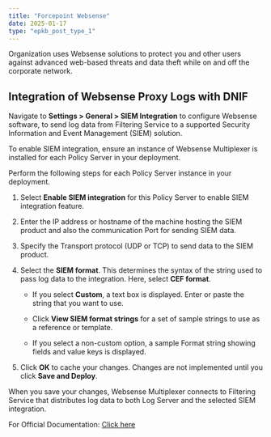 ```yaml
---
title: "Forcepoint Websense"
date: 2025-01-17
type: "epkb_post_type_1"
---
```


Organization uses Websense solutions to protect you and other users against advanced web-based threats and data theft while on and off the corporate network.

## **Integration of Websense Proxy Logs with DNIF**

Navigate to **Settings > General > SIEM Integration** to configure Websense software, to send log data from Filtering Service to a supported Security Information and Event Management (SIEM) solution.

To enable SIEM integration, ensure an instance of Websense Multiplexer is installed for each Policy Server in your deployment.

Perform the following steps for each Policy Server instance in your deployment.

1. Select **Enable SIEM integration** for this Policy Server to enable SIEM integration feature.

3. Enter the IP address or hostname of the machine hosting the SIEM product and also the communication Port for sending SIEM data.

5. Specify the Transport protocol (UDP or TCP) to send data to the SIEM product.

7. Select the **SIEM format**. This determines the syntax of the string used to pass log data to the integration. Here, select **CEF format**.
    - If you select **Custom**, a text box is displayed. Enter or paste the string that you want to use.
    
    - Click **View SIEM format strings** for a set of sample strings to use as a reference or template.
    
    - If you select a non-custom option, a sample Format string showing fields and value keys is displayed.

9. Click **OK** to cache your changes. Changes are not implemented until you click **Save and Deploy**.

When you save your changes, Websense Multiplexer connects to Filtering Service that distributes log data to both Log Server and the selected SIEM integration.

For Official Documentation: [Click here](http://www.websense.com/content/support/library/web/v80/triton_web_help/settings_siem_explain.aspx)
